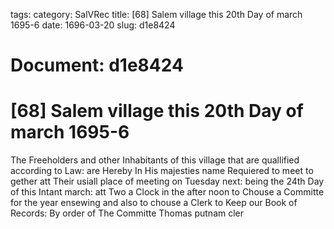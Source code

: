 tags: 
category: SalVRec
title: [68] Salem village this 20th Day of march 1695-6
date: 1696-03-20
slug: d1e8424




# Document: d1e8424


# [68] Salem village this 20th Day of march 1695-6 

The Freeholders and other Inhabitants of this village that are quallified according to Law: are Hereby In His majesties name Requiered to meet to gether att Their usiall place of meeting on Tuesday next: being the 24th Day of this Intant march: att Two a Clock in the after noon to Chouse a Committe for the year ensewing and also to chouse a Clerk to Keep our Book of Records: By order of The Committe Thomas putnam cler
